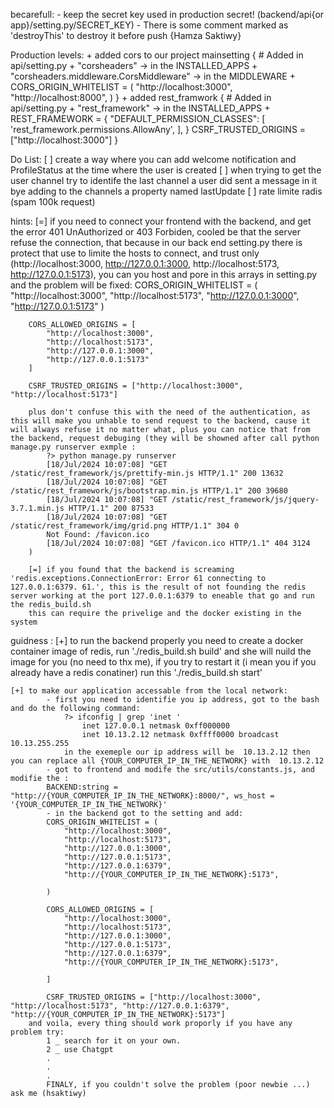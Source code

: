 becarefull:
    - keep the secret key used in production secret! (backend/api{or app}/setting.py/SECRET_KEY)
    - There is some comment marked as 'destroyThis' to destroy it before push {Hamza Saktiwy} 

Production levels:
    + added cors to our project mainsetting
        {
            # Added in api/setting.py
            + "corsheaders" -> in the INSTALLED_APPS
            + "corsheaders.middleware.CorsMiddleware" -> in the MIDDLEWARE
            + CORS_ORIGIN_WHITELIST = (
                "http://localhost:3000",
                "http://localhost:8000",
                )
        }
    + added rest_framwork
        {
            # Added in api/setting.py
            + "rest_framework" -> in the  INSTALLED_APPS
            +  REST_FRAMEWORK = {
                "DEFAULT_PERMISSION_CLASSES": [
                    'rest_framework.permissions.AllowAny',
                ],
            }
            CSRF_TRUSTED_ORIGINS = ["http://localhost:3000"] 
        }

Do List:
    [ ] create a way where you can add welcome notification and ProfileStatus at the time where the user is created
    [ ] when trying to get the user channel try to identife the last channel a user did sent a message in it bye adding to the channels a property named lastUpdate
    [ ] rate limite radis (spam 100k request)
 
hints:
    [=] if you need to connect your frontend with the backend, and get the error 401 UnAuthorized or 403 Forbiden,
        cooled be that the server refuse the connection, that because in our back end setting.py there is protect that use to limite the hosts to connect, and trust only (http://localhost:3000, http://127.0.0.1:3000, http://localhost:5173, http://127.0.0.1:5173), you can  you host and pore in this arrays in setting.py and the problem will be fixed:
        CORS_ORIGIN_WHITELIST = (
            "http://localhost:3000",
            "http://localhost:5173",
            "http://127.0.0.1:3000",
            "http://127.0.0.1:5173"
        )

        CORS_ALLOWED_ORIGINS = [
            "http://localhost:3000",
            "http://localhost:5173",
            "http://127.0.0.1:3000",
            "http://127.0.0.1:5173"
        ]

        CSRF_TRUSTED_ORIGINS = ["http://localhost:3000", "http://localhost:5173"]

        plus don't confuse this with the need of the authentication, as this will make you unhable to send request to the backend, cause it will always refuse it no matter what, plus you can notice that from the backend, request debuging (they will be showned after call python manage.py runserver exmple :
            ?> python manage.py runserver
            [18/Jul/2024 10:07:08] "GET /static/rest_framework/js/prettify-min.js HTTP/1.1" 200 13632
            [18/Jul/2024 10:07:08] "GET /static/rest_framework/js/bootstrap.min.js HTTP/1.1" 200 39680
            [18/Jul/2024 10:07:08] "GET /static/rest_framework/js/jquery-3.7.1.min.js HTTP/1.1" 200 87533
            [18/Jul/2024 10:07:08] "GET /static/rest_framework/img/grid.png HTTP/1.1" 304 0
            Not Found: /favicon.ico
            [18/Jul/2024 10:07:08] "GET /favicon.ico HTTP/1.1" 404 3124
        )

        [=] if you found that the backend is screaming 'redis.exceptions.ConnectionError: Error 61 connecting to 127.0.0.1:6379. 61.', this is the result of not founding the redis server working at the port 127.0.0.1:6379 to eneable that go and run the redis_build.sh
        this can require the privelige and the docker existing in the system


guidness : 
    [+] to run the backend properly you need to create a docker container image of redis, run './redis_build.sh build' and she will nuild the image for you (no need to thx me), if you try to restart it (i mean you  if you already have a redis conatiner) run this './redis_build.sh start'

    [+] to make our application accessable from the local network:
            - first you need to identifie you ip address, got to the bash and do the following command:
                ?> ifconfig | grep 'inet '
                    inet 127.0.0.1 netmask 0xff000000 
                    inet 10.13.2.12 netmask 0xffff0000 broadcast 10.13.255.255
                in the exemeple our ip address will be  10.13.2.12 then you can replace all {YOUR_COMPUTER_IP_IN_THE_NETWORK} with  10.13.2.12
            - got to frontend and modife the src/utils/constants.js, and modifie the : 
            BACKEND:string = "http://{YOUR_COMPUTER_IP_IN_THE_NETWORK}:8000/", ws_host = '{YOUR_COMPUTER_IP_IN_THE_NETWORK}'
            - in the backend got to the setting and add:
            CORS_ORIGIN_WHITELIST = (
                "http://localhost:3000",
                "http://localhost:5173",
                "http://127.0.0.1:3000",
                "http://127.0.0.1:5173",
                "http://127.0.0.1:6379",
                "http://{YOUR_COMPUTER_IP_IN_THE_NETWORK}:5173",

            )

            CORS_ALLOWED_ORIGINS = [
                "http://localhost:3000",
                "http://localhost:5173",
                "http://127.0.0.1:3000",
                "http://127.0.0.1:5173",
                "http://127.0.0.1:6379",
                "http://{YOUR_COMPUTER_IP_IN_THE_NETWORK}:5173",

            ]

            CSRF_TRUSTED_ORIGINS = ["http://localhost:3000", "http://localhost:5173", "http://127.0.0.1:6379", "http://{YOUR_COMPUTER_IP_IN_THE_NETWORK}:5173"]
        and voila, every thing should work proporly if you have any problem try:
            1 _ search for it on your own.
            2 _ use Chatgpt
            .
            .
            .
            FINALY, if you couldn't solve the problem (poor newbie ...) ask me (hsaktiwy) 


